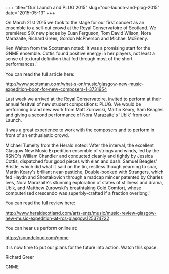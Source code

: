 +++
title="Our Launch and PLUG 2015"
slug="our-launch-and-plug-2015"
date="2015-05-13"
+++

On March 21st 2015 we took to the stage for our first concert as an ensemble to a sell-out crowd at the Royal Conservatoire of Scotland. We premièred SIX new pieces by Euan Ferguson, Tom David Wilson, Nora Marazaite, Richard Greer, Gordon McPherson and Michael McEneny.

Ken Walton from the Scotsman noted: 'It was a promising start for the GNME ensemble. Cottis found positive energy in her players, not least a sense of textural definition that fed through most of the short performances.'

You can read the full article here:

http://www.scotsman.com/what-s-on/music/glasgow-new-music-expedition-boon-for-new-composers-1-3731954

Last week we arrived at the Royal Conservatoire, invited to perform at their annual fesitval of new student compositions: PLUG. We would be performing brand new work from Matt Zurowski, Martin Keary, Sam Beagles and giving a second performance of Nora Marazaite's 'Ubik' from our Launch.

It was a great experience to work with the composers and to perform in front of an enthusiastic crowd.

Michael Tumelty from the Herald noted: 'After the interval, the excellent Glasgow New Music Expedition ensemble of strings and winds, led by the RSNO's William Chandler and conducted cleanly and tightly by Jessica Cottis, dispatched four good pieces with elan and dash: Samuel Beagles' Bristle, which did what it said on the tin, restless though yearning to soar, Martin Keary's brilliant near-pastiche, Double-booked with Strangers, which fed Haydn and Shostakovich through a madcap mincer patented by Charles Ives, Nora Marazaite's stunning exploration of states of stillness and drama, Ubik, and Matthew Zurowski's breathtaking Cold Comfort, whose computerised crescendo was superbly-crafted if a fraction overlong.'

You can read the full review here:

http://www.heraldscotland.com/arts-ents/music/music-review-glasgow-new-music-expedition-at-rcs-glasgow.125374722

You can hear us perform online at:

https://soundcloud.com/gnme

It is now time to put our plans for the future into action. Watch this space.

Richard Greer

GNME
